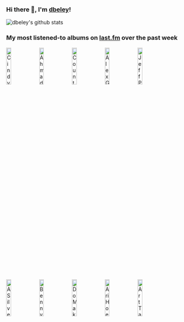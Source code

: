 ### Hi there 👋, I'm [dbeley](https://dbeley.ovh/en)!

![dbeley's github stats](https://github-readme-stats.vercel.app/api?username=dbeley)

### My most listened-to albums on [last.fm](https://www.last.fm/user/d_beley) over the past week

[<img src='https://lastfm.freetls.fastly.net/i/u/300x300/5e08a87a091d9db75ce1bf39ee14ca53.png' width='16%' height='16%' alt='Cindy Lee - Diamond Jubilee'>](https://www.last.fm/music/cindy%2blee/diamond%2bjubilee)&nbsp;
[<img src='https://lastfm.freetls.fastly.net/i/u/300x300/28bbf7dd157e437ac37bce1b8bc8dea9.jpg' width='16%' height='16%' alt='Ahmad Jamal - The Legendary Okeh & Epic Recordings'>](https://www.last.fm/music/ahmad%2bjamal/the%2blegendary%2bokeh%2b%2526%2bepic%2brecordings)&nbsp;
[<img src='https://lastfm.freetls.fastly.net/i/u/300x300/ff0a4c589b942265b6a61bc8b64105b5.jpg' width='16%' height='16%' alt='Count Basie - The Complete Atomic Basie'>](https://www.last.fm/music/count%2bbasie/the%2bcomplete%2batomic%2bbasie)&nbsp;
[<img src='https://lastfm.freetls.fastly.net/i/u/300x300/0b8520054cfd8af493b44a8bed0a2361.jpg' width='16%' height='16%' alt='Alex G - TRICK'>](https://www.last.fm/music/alex%2bg/trick)&nbsp;
[<img src='https://lastfm.freetls.fastly.net/i/u/300x300/01938cf4ab2ba7817ae1a4ea8bd51603.jpg' width='16%' height='16%' alt='Jeff Parker - The New Breed'>](https://www.last.fm/music/jeff%2bparker/the%2bnew%2bbreed)&nbsp;
<br>
[<img src='https://lastfm.freetls.fastly.net/i/u/300x300/cb137b4b5faf42e99fa3dd50330c61c4.png' width='16%' height='16%' alt='A Silver Mt. Zion - He Has Left Us Alone, but Shafts of Light Sometimes Grace the Corner of Our Rooms…'>](https://www.last.fm/music/a%2bsilver%2bmt.%2bzion/he%2bhas%2bleft%2bus%2balone%252c%2bbut%2bshafts%2bof%2blight%2bsometimes%2bgrace%2bthe%2bcorner%2bof%2bour%2brooms%25e2%2580%25a6)&nbsp;
[<img src='https://lastfm.freetls.fastly.net/i/u/300x300/58eeb1a35190efc4b3d788e11147a202.jpg' width='16%' height='16%' alt='Benny Goodman - B.G. In Hi-Fi'>](https://www.last.fm/music/benny%2bgoodman/b.g.%2bin%2bhi-fi)&nbsp;
[<img src='https://lastfm.freetls.fastly.net/i/u/300x300/f01dc65b3d4496b4d34d6a004f329930.png' width='16%' height='16%' alt='Do Make Say Think - & Yet & Yet'>](https://www.last.fm/music/do%2bmake%2bsay%2bthink/%2526%2byet%2b%2526%2byet)&nbsp;
[<img src='https://lastfm.freetls.fastly.net/i/u/300x300/86795378ccd7a566d9941eb427b03c46.jpg' width='16%' height='16%' alt='Ari Hoenig - Golden Treasures'>](https://www.last.fm/music/ari%2bhoenig/golden%2btreasures)&nbsp;
[<img src='https://lastfm.freetls.fastly.net/i/u/300x300/5f197d473eea4bac95c0af4ce960055b.jpg' width='16%' height='16%' alt='Art Tatum - The Art Tatum Solo Masterpieces, Vol. 6'>](https://www.last.fm/music/art%2btatum/the%2bart%2btatum%2bsolo%2bmasterpieces%252c%2bvol.%2b6)&nbsp;
<br>

